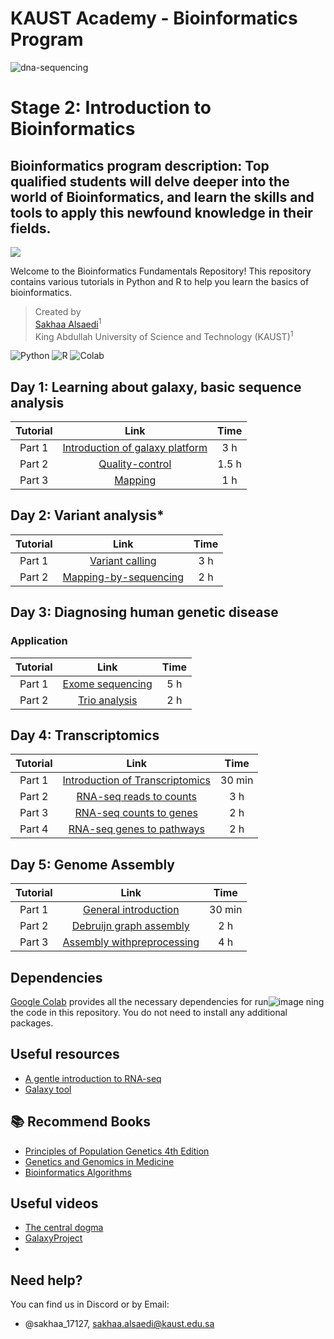 # KAUST Academy - Bioinformatics Program

![dna-sequencing](https://github.com/galaxyproject/usegalaxy-tools/assets/42935314/6ba37898-31a2-4a1a-855f-ee23b0015dae)

# Stage 2: Introduction to Bioinformatics
## Bioinformatics program description: Top qualified students will delve deeper into the world of Bioinformatics, and learn the skills and tools to apply this newfound knowledge in their fields.


 <img src="https://img.shields.io/badge/License-MIT-yellow.svg" /></a>
 
Welcome to the Bioinformatics Fundamentals Repository! This repository contains various tutorials in Python and R to help you learn the basics of bioinformatics.


> Created by <br>
> [Sakhaa Alsaedi](https://cemse.kaust.edu.sa/cbrc/people/person/sakhaa-alsaedi)<sup>1</sup> <br>
> King Abdullah University of Science and Technology (KAUST)<sup>1</sup>

![Python](https://img.shields.io/badge/Python-3776AB?style=for-the-badge&logo=python&logoColor=white)
![R](https://img.shields.io/badge/R-276DC3?style=for-the-badge&logo=r&logoColor=white)
![Colab](https://img.shields.io/badge/Colab-F9AB00?style=for-the-badge&logo=googlecolab&color=525252)


## Day 1: Learning about galaxy, basic sequence analysis

|Tutorial| Link | Time| 
|:---: | :---:  |     :---:      | 
|Part 1| [Introduction of galaxy platform ](https://training.galaxyproject.org/training-material/topics/introduction/tutorials/galaxy-intro-peaks2genes/tutorial.html)| 3 h|
|Part 2| [Quality-control](https://training.galaxyproject.org/training-material/topics/sequence-analysis/tutorials/quality-control/tutorial.html)| 1.5 h|
|Part 3| [Mapping](https://training.galaxyproject.org/training-material/topics/sequence-analysis/tutorials/mapping/tutorial.html) | 1 h|


## Day 2: Variant analysis*

|Tutorial| Link | Time| 
|:---: | :---:  |     :---:      | 
|Part 1| [Variant calling](https://training.galaxyproject.org/training-material/topics/variant-analysis/tutorials/dip/tutorial.html)| 3 h|
|Part 2| [Mapping-by-sequencing](https://training.galaxyproject.org/training-material/topics/variant-analysis/tutorials/mapping-by-sequencing/tutorial.html)| 2 h|


## Day 3: Diagnosing human genetic disease 
### Application 

|Tutorial| Link | Time| 
|:---: | :---:  |     :---:      | 
|Part 1| [Exome sequencing](https://training.galaxyproject.org/training-material/topics/variant-analysis/tutorials/exome-seq/tutorial.html)| 5 h|
|Part 2| [Trio analysis](https://training.galaxyproject.org/training-material/topics/variant-analysis/tutorials/trio-analysis/tutorial.html)| 2 h|


## Day 4: Transcriptomics

|Tutorial| Link | Time| 
|:---: | :---:  |     :---:      | 
|Part 1| [Introduction of Transcriptomics ](https://training.galaxyproject.org/training-material/topics/transcriptomics/tutorials/introduction/slides.html#1)| 30 min|
|Part 2| [RNA-seq reads to counts](https://training.galaxyproject.org/training-material/topics/transcriptomics/tutorials/rna-seq-reads-to-counts/tutorial.html)| 3 h|
|Part 3| [RNA-seq counts to genes](https://training.galaxyproject.org/training-material/topics/transcriptomics/tutorials/rna-seq-counts-to-genes/tutorial.html)| 2 h|
|Part 4| [RNA-seq genes to pathways](https://training.galaxyproject.org/training-material/topics/transcriptomics/tutorials/rna-seq-genes-to-pathways/tutorial.html)| 2 h|

## Day 5: Genome Assembly

|Tutorial| Link | Time| 
|:---: | :---:  |     :---:      | 
|Part 1| [General introduction](https://training.galaxyproject.org/training-material/topics/assembly/tutorials/general-introduction/tutorial.html)| 30 min|
|Part 2| [Debruijn graph assembly](https://training.galaxyproject.org/training-material/topics/assembly/tutorials/debruijn-graph-assembly/slides-plain.html)| 2 h|
|Part 3| [Assembly withpreprocessing](https://training.galaxyproject.org/training-material/topics/assembly/tutorials/assembly-with-preprocessing/tutorial.html)| 4 h|


## Dependencies
[Google Colab](https://colab.research.google.com) provides all the necessary dependencies for run![image](https://github.com/Sakhaa-Alsaedi/Bioinformatics-/assets/42935314/65e35618-1cc1-4e36-a937-03094b41938b)
ning the code in this repository. You do not need to install any additional packages.

## Useful resources 
- [A gentle introduction to RNA-seq](https://www.youtube.com/watch?app=desktop&v=tlf6wYJrwKY)
- [Galaxy tool](https://github.com/galaxyproject/usegalaxy-tools)

## :books: Recommend Books 
- [Principles of Population Genetics 4th Edition](https://www.scribd.com/document/327383907/Principles-Population-Genetics)
- [Genetics and Genomics in Medicine](https://moodle2.units.it/pluginfile.php/271710/mod_resource/content/1/Genetics-Genomics-Medicine.pdf)
- [Bioinformatics Algorithms](https://compeau.cbd.cmu.edu/online-education/bioinformatics-algorithms-an-active-learning-approach/)

## Useful videos
- [The central dogma](https://www.youtube.com/watch?v=gG7uCskUOrA&t=1s)
- [GalaxyProject](https://www.youtube.com/@GalaxyProject/videos)
- 
## Need help?
You can find us in Discord or by Email:

- @sakhaa_17127, sakhaa.alsaedi@kaust.edu.sa

